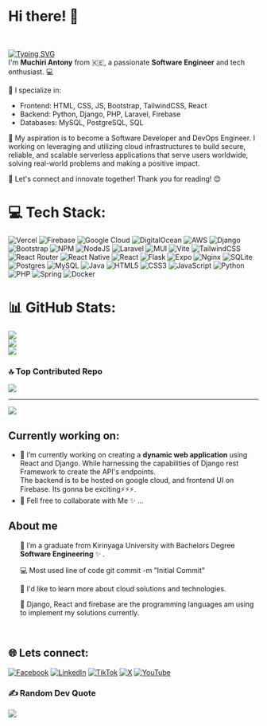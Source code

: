 # Hi there! 👋
<br>

[![Typing SVG](https://readme-typing-svg.demolab.com?font=Fira+Code&weight=600&size=30&pause=1000&color=F01313&background=DCDCDC&center=true&vCenter=true&random=false&width=800&lines=Full+stack+web+and+app+developer;Experienced+backend+Developer;Always+learning+new+things;Muchiri+Antony+M+;Software+Engineer)](https://git.io/typing-svg)
 <br>
I'm **Muchiri Antony** from 🇰🇪, a passionate **Software Engineer** and tech enthusiast. 💻

🚀 I specialize in:
- Frontend: HTML, CSS, JS, Bootstrap, TailwindCSS, React
- Backend: Python, Django, PHP, Laravel, Firebase
- Databases: MySQL, PostgreSQL, SQL

🌱 My aspiration is to become a Software Developer and DevOps Engineer. I working on leveraging and utilizing cloud infrastructures to build secure, reliable, and scalable serverless applications that serve users worldwide, solving real-world problems and making a positive impact. 

🤝 Let's connect and innovate together! Thank you for reading! 😊

# 💻 Tech Stack:
![Vercel](https://img.shields.io/badge/vercel-%23000000.svg?style=for-the-badge&logo=vercel&logoColor=white) ![Firebase](https://img.shields.io/badge/firebase-%23039BE5.svg?style=for-the-badge&logo=firebase) ![Google Cloud](https://img.shields.io/badge/GoogleCloud-%234285F4.svg?style=for-the-badge&logo=google-cloud&logoColor=white) ![DigitalOcean](https://img.shields.io/badge/DigitalOcean-%230167ff.svg?style=for-the-badge&logo=digitalOcean&logoColor=white) ![AWS](https://img.shields.io/badge/AWS-%23FF9900.svg?style=for-the-badge&logo=amazon-aws&logoColor=white) ![Django](https://img.shields.io/badge/django-%23092E20.svg?style=for-the-badge&logo=django&logoColor=white) ![Bootstrap](https://img.shields.io/badge/bootstrap-%238511FA.svg?style=for-the-badge&logo=bootstrap&logoColor=white) ![NPM](https://img.shields.io/badge/NPM-%23CB3837.svg?style=for-the-badge&logo=npm&logoColor=white) ![NodeJS](https://img.shields.io/badge/node.js-6DA55F?style=for-the-badge&logo=node.js&logoColor=white) ![Laravel](https://img.shields.io/badge/laravel-%23FF2D20.svg?style=for-the-badge&logo=laravel&logoColor=white) ![MUI](https://img.shields.io/badge/MUI-%230081CB.svg?style=for-the-badge&logo=mui&logoColor=white) ![Vite](https://img.shields.io/badge/vite-%23646CFF.svg?style=for-the-badge&logo=vite&logoColor=white) ![TailwindCSS](https://img.shields.io/badge/tailwindcss-%2338B2AC.svg?style=for-the-badge&logo=tailwind-css&logoColor=white) ![React Router](https://img.shields.io/badge/React_Router-CA4245?style=for-the-badge&logo=react-router&logoColor=white) ![React Native](https://img.shields.io/badge/react_native-%2320232a.svg?style=for-the-badge&logo=react&logoColor=%2361DAFB) ![React](https://img.shields.io/badge/react-%2320232a.svg?style=for-the-badge&logo=react&logoColor=%2361DAFB) ![Flask](https://img.shields.io/badge/flask-%23000.svg?style=for-the-badge&logo=flask&logoColor=white) ![Expo](https://img.shields.io/badge/expo-1C1E24?style=for-the-badge&logo=expo&logoColor=#D04A37) ![Nginx](https://img.shields.io/badge/nginx-%23009639.svg?style=for-the-badge&logo=nginx&logoColor=white) ![SQLite](https://img.shields.io/badge/sqlite-%2307405e.svg?style=for-the-badge&logo=sqlite&logoColor=white) ![Postgres](https://img.shields.io/badge/postgres-%23316192.svg?style=for-the-badge&logo=postgresql&logoColor=white) ![MySQL](https://img.shields.io/badge/mysql-%2300000f.svg?style=for-the-badge&logo=mysql&logoColor=white) ![Java](https://img.shields.io/badge/java-%23ED8B00.svg?style=for-the-badge&logo=openjdk&logoColor=white) ![HTML5](https://img.shields.io/badge/html5-%23E34F26.svg?style=for-the-badge&logo=html5&logoColor=white) ![CSS3](https://img.shields.io/badge/css3-%231572B6.svg?style=for-the-badge&logo=css3&logoColor=white) ![JavaScript](https://img.shields.io/badge/javascript-%23323330.svg?style=for-the-badge&logo=javascript&logoColor=%23F7DF1E) ![Python](https://img.shields.io/badge/python-3670A0?style=for-the-badge&logo=python&logoColor=ffdd54) ![PHP](https://img.shields.io/badge/php-%23777BB4.svg?style=for-the-badge&logo=php&logoColor=white) ![Spring](https://img.shields.io/badge/spring-%236DB33F.svg?style=for-the-badge&logo=spring&logoColor=white) ![Docker](https://img.shields.io/badge/docker-%230db7ed.svg?style=for-the-badge&logo=docker&logoColor=white)
# 📊 GitHub Stats:
![](https://github-readme-stats.vercel.app/api?username=Antoney20&theme=dark&hide_border=false&include_all_commits=false&count_private=true)<br/>
![](https://github-readme-streak-stats.herokuapp.com/?user=Antoney20&theme=dark&hide_border=false)<br/>
![](https://github-readme-stats.vercel.app/api/top-langs/?username=Antoney20&theme=dark&hide_border=false&include_all_commits=false&count_private=true&layout=compact)

### 🔝 Top Contributed Repo
![](https://github-contributor-stats.vercel.app/api?username=Antoney20&limit=5&theme=dark&combine_all_yearly_contributions=true)

---
[![](https://visitcount.itsvg.in/api?id=Antoney20&icon=0&color=0)](https://visitcount.itsvg.in)

## Currently working on:

- 🔭 I’m currently working on creating a **dynamic web application** using React and Django. While harnessing the capabilities of Django rest Framework to create the API's endpoints. <br>The backend is to be hosted on google cloud, and frontend UI on Firebase. Its gonna be exciting⚡⚡⚡.<br>
- 👯 Fell free to collaborate with Me ✨ ...
## About me
<ul>🔭 I’m a graduate from Kirinyaga University with Bachelors Degree <b>Software Engineering </b> ✨ .</ul>
<ul>💻 Most used line of code git commit -m "Initial Commit"</ul>
<ul>👀 I'd like to learn more about cloud solutions and technologies.</ul>
<ul>🌱 Django, React and firebase are the programming languages am using to implement my solutions currently.</ul>
<br>

## 🌐 Lets connect:
[![Facebook](https://img.shields.io/badge/Facebook-%231877F2.svg?logo=Facebook&logoColor=white)](https://facebook.com/www.facebook.com) [![LinkedIn](https://img.shields.io/badge/LinkedIn-%230077B5.svg?logo=linkedin&logoColor=white)](https://linkedin.com/in/antoney20) [![TikTok](https://img.shields.io/badge/TikTok-%23000000.svg?logo=TikTok&logoColor=white)](https://tiktok.com/@tiktok) [![X](https://img.shields.io/badge/X-black.svg?logo=X&logoColor=white)](https://x.com/Antoney_20) [![YouTube](https://img.shields.io/badge/YouTube-%23FF0000.svg?logo=YouTube&logoColor=white)](https://youtube.com/@youtube) 

### ✍️ Random Dev Quote
![](https://quotes-github-readme.vercel.app/api?type=horizontal&theme=radical)




